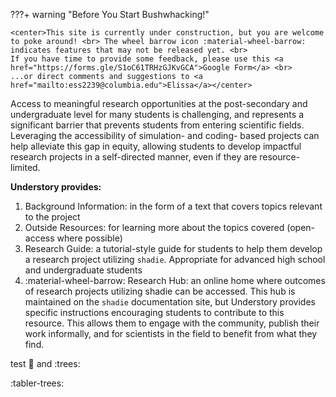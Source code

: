 ???+ warning "Before You Start Bushwhacking!"

    <center>This site is currently under construction, but you are welcome to poke around! <br> The wheel barrow icon :material-wheel-barrow: indicates features that may not be released yet. <br>
    If you have time to provide some feedback, please use this <a href="https://forms.gle/S1oC61TRHzGJKvGCA">Google Form</a> <br>
    ...or direct comments and suggestions to <a href="mailto:ess2239@columbia.edu">Elissa</a></center>

Access to meaningful research opportunities at the post-secondary and undergraduate level for many students is challenging, and represents a significant barrier that prevents students from entering scientific fields. Leveraging the accessibility of simulation- and coding- based projects can help alleviate this gap in equity, allowing students to develop impactful research projects in a self-directed manner, even if they are resource-limited. 

**Understory provides:**

1. Background Information: in the form of a text that covers topics relevant to the project
2. Outside Resources: for learning more about the topics covered (open-access where possible)
3. Research Guide: a tutorial-style guide for students to help them develop a research project utilizing `shadie`. Appropriate for advanced high school and undergraduate students
4. :material-wheel-barrow: Research Hub: an online home where outcomes of research projects utilizing shadie can be accessed. This hub is maintained on the `shadie` documentation site, but Understory provides specific instructions encouraging students to contribute to this resource. This allows them to engage with the community, publish their work informally, and for scientists in the field to benefit from what they find.


test :mushroom: and :trees:

:tabler-trees: